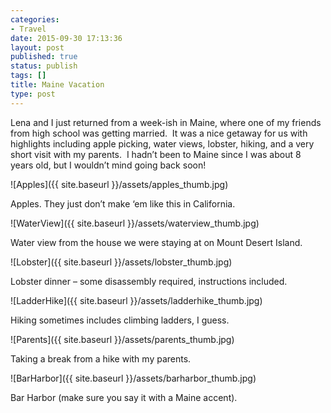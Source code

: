 ```yaml
---
categories:
- Travel
date: 2015-09-30 17:13:36
layout: post
published: true
status: publish
tags: []
title: Maine Vacation
type: post
---
```


Lena and I just returned from a week-ish in Maine, where one of my friends
from high school was getting married.  It was a nice getaway for us with
highlights including apple picking, water views, lobster, hiking, and a very
short visit with my parents.  I hadn’t been to Maine since I was about 8 years
old, but I wouldn’t mind going back soon!

![Apples]({{ site.baseurl }}/assets/apples_thumb.jpg)

Apples. They just don’t make ‘em like this in California.

![WaterView]({{ site.baseurl }}/assets/waterview_thumb.jpg)

Water view from the house we were staying at on Mount Desert Island.

![Lobster]({{ site.baseurl }}/assets/lobster_thumb.jpg)

Lobster dinner – some disassembly required, instructions included.

![LadderHike]({{ site.baseurl }}/assets/ladderhike_thumb.jpg)

Hiking sometimes includes climbing ladders, I guess.

![Parents]({{ site.baseurl }}/assets/parents_thumb.jpg)

Taking a break from a hike with my parents.

![BarHarbor]({{ site.baseurl }}/assets/barharbor_thumb.jpg)

Bar Harbor (make sure you say it with a Maine accent).